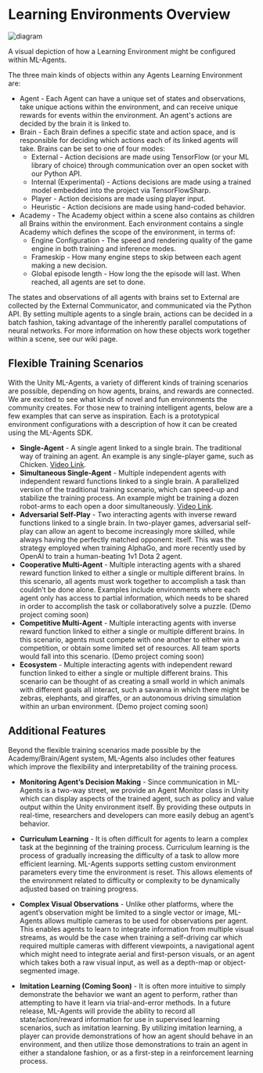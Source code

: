 # Learning Environments Overview

![diagram](../images/agents_diagram.png)

A visual depiction of how a Learning Environment might be configured within ML-Agents.

The three main kinds of objects within any Agents Learning Environment are:

* Agent - Each Agent can have a unique set of states and observations, take unique actions within the environment, and can receive unique rewards for events within the environment. An agent's actions are decided by the brain it is linked to.
* Brain - Each Brain defines a specific state and action space, and is responsible for deciding which actions each of its linked agents will take. Brains can be set to one of four modes:
    * External - Action decisions are made using TensorFlow (or your ML library of choice) through communication over an open socket with our Python API. 
    * Internal (Experimental) - Actions decisions are made using a trained model embedded into the project via TensorFlowSharp. 
    * Player - Action decisions are made using player input.
    * Heuristic - Action decisions are made using hand-coded behavior.
* Academy - The Academy object within a scene also contains as children all Brains within the environment. Each environment contains a single Academy which defines the scope of the environment, in terms of:
    * Engine Configuration - The speed and rendering quality of the game engine in both training and inference modes.
    * Frameskip - How many engine steps to skip between each agent making a new decision.
    * Global episode length - How long the the episode will last. When reached, all agents are set to done.

The states and observations of all agents with brains set to External are collected by the External Communicator, and communicated via the Python API. By setting multiple agents to a single brain, actions can be decided in a batch fashion, taking advantage of the inherently parallel computations of neural networks. For more information on how these objects work together within a scene, see our wiki page.

## Flexible Training Scenarios

With the Unity ML-Agents, a variety of different kinds of training scenarios are possible, depending on how agents, brains, and rewards are connected. We are excited to see what kinds of novel and fun environments the community creates. For those new to training intelligent agents, below are a few examples that can serve as inspiration. Each is a prototypical environment configurations with a description of how it can be created using the ML-Agents SDK.

* **Single-Agent** - A single agent linked to a single brain. The traditional way of training an agent. An example is any single-player game, such as Chicken. [Video Link](https://www.youtube.com/watch?v=fiQsmdwEGT8&feature=youtu.be).
* **Simultaneous Single-Agent** - Multiple independent agents with independent reward functions linked to a single brain. A parallelized version of the traditional training scenario, which can speed-up and stabilize the training process. An example might be training a dozen robot-arms to each open a door simultaneously. [Video Link](https://www.youtube.com/watch?v=fq0JBaiCYNA).
* **Adversarial Self-Play** - Two interacting agents with inverse reward functions linked to a single brain. In two-player games, adversarial self-play can allow an agent to become increasingly more skilled, while always having the perfectly matched opponent: itself. This was the strategy employed when training AlphaGo, and more recently used by OpenAI to train a human-beating 1v1 Dota 2 agent.
* **Cooperative Multi-Agent** - Multiple interacting agents with a shared reward function linked to either a single or multiple different brains. In this scenario, all agents must work together to accomplish a task than couldn’t be done alone. Examples include environments where each agent only has access to partial information, which needs to be shared in order to accomplish the task or  collaboratively solve a puzzle. (Demo project coming soon)
* **Competitive Multi-Agent** - Multiple interacting agents with inverse reward function linked to either a single or multiple different brains. In this scenario, agents must compete with one another to either win a competition, or obtain some limited set of resources. All team sports would fall into this scenario. (Demo project coming soon)
* **Ecosystem** - Multiple interacting agents with independent reward function linked to either a single or multiple different brains. This scenario can be thought of as creating a small world in which animals with different goals all interact, such a savanna in which there might be zebras, elephants, and giraffes, or an autonomous driving simulation within an urban environment. (Demo project coming soon)

## Additional Features

Beyond the flexible training scenarios made possible by the Academy/Brain/Agent system, ML-Agents also includes other features which improve the flexibility and interpretability of the training process.

* **Monitoring Agent’s Decision Making** - Since communication in ML-Agents is a two-way street, we provide an Agent Monitor class in Unity which can display aspects of the trained agent, such as policy and value output within the Unity environment itself. By providing these outputs in real-time, researchers and developers can more easily debug an agent’s behavior.

* **Curriculum Learning** - It is often difficult for agents to learn a complex task at the beginning of the training process. Curriculum learning is the process of gradually increasing the difficulty of a task to allow more efficient learning. ML-Agents supports setting custom environment parameters every time the environment is reset. This allows elements of the environment related to difficulty or complexity to be dynamically adjusted based on training progress. 

* **Complex Visual Observations** - Unlike other platforms, where the agent’s observation might be limited to a single vector or image, ML-Agents allows multiple cameras to be used for observations per agent. This enables agents to learn to integrate information from multiple visual streams, as would be the case when training a self-driving car which required multiple cameras with different viewpoints, a navigational agent which might need to integrate aerial and first-person visuals, or an agent which takes both a raw visual input, as well as a depth-map or object-segmented image.
		
* **Imitation Learning (Coming Soon)** - It is often more intuitive to simply demonstrate the behavior we want an agent to perform, rather than attempting to have it learn via trial-and-error methods. In a future release, ML-Agents will provide the ability to record all state/action/reward information for use in supervised learning scenarios, such as imitation learning. By utilizing imitation learning, a player can provide demonstrations of how an agent should behave in an environment, and then utilize those demonstrations to train an agent in either a standalone fashion, or as a first-step in a reinforcement learning process.
